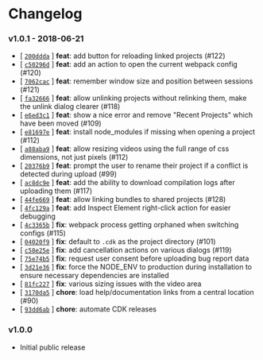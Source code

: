 # Changelog

### v1.0.1 - 2018-06-21

 - [ [`200ddda`](https://github.com/mixer/cdk/commit/200ddda) ] **feat**: add button for reloading linked projects (#122)
 - [ [`c50296d`](https://github.com/mixer/cdk/commit/c50296d) ] **feat**: add an action to open the current webpack config (#120)
 - [ [`7062cac`](https://github.com/mixer/cdk/commit/7062cac) ] **feat**: remember window size and position between sessions (#121)
 - [ [`fa32666`](https://github.com/mixer/cdk/commit/fa32666) ] **feat**: allow unlinking projects without relinking them, make the unlink dialog clearer (#118)
 - [ [`e6ed3c1`](https://github.com/mixer/cdk/commit/e6ed3c1) ] **feat**: show a nice error and remove "Recent Projects" which have been moved (#109)
 - [ [`e81697e`](https://github.com/mixer/cdk/commit/e81697e) ] **feat**: install node_modules if missing when opening a project (#112)
 - [ [`a88aba9`](https://github.com/mixer/cdk/commit/a88aba9) ] **feat**: allow resizing videos using the full range of css dimensions, not just pixels (#112)
 - [ [`20376b9`](https://github.com/mixer/cdk/commit/20376b9) ] **feat**: prompt the user to rename their project if a conflict is detected during upload (#99)
 - [ [`ac8dc9e`](https://github.com/mixer/cdk/commit/ac8dc9e) ] **feat**: add the ability to download compilation logs after uploading them (#117)
 - [ [`44fe669`](https://github.com/mixer/cdk/commit/44fe669) ] **feat**: allow linking bundles to shared projects (#128)
 - [ [`4fc129a`](https://github.com/mixer/cdk/commit/4fc129a) ] **feat**: add Inspect Element right-click action for easier debugging
 - [ [`4c3365b`](https://github.com/mixer/cdk/commit/4c3365b) ] **fix**: webpack process getting orphaned when switching configs (#115)
 - [ [`04020f9`](https://github.com/mixer/cdk/commit/04020f9) ] **fix**: default to `.cdk` as the project directory (#101)
 - [ [`c58e25e`](https://github.com/mixer/cdk/commit/c58e25e) ] **fix**: add cancellation actions on various dialogs (#119)
 - [ [`75e74b5`](https://github.com/mixer/cdk/commit/75e74b5) ] **fix**: request user consent before uploading bug report data
 - [ [`3d21e36`](https://github.com/mixer/cdk/commit/3d21e36) ] **fix**: force the NODE_ENV to production during installation to ensure necessary dependencies are installed
 - [ [`81fc227`](https://github.com/mixer/cdk/commit/81fc227) ] **fix**: various sizing issues with the video area
 - [ [`3170da5`](https://github.com/mixer/cdk/commit/3170da5) ] **chore**: load help/documentation links from a central location (#90)
 - [ [`93dd6ab`](https://github.com/mixer/cdk/commit/3170da5) ] **chore**: automate CDK releases

### v1.0.0

 - Initial public release
